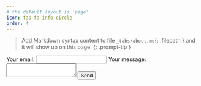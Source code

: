 ```yaml
---
# the default layout is 'page'
icon: fas fa-info-circle
order: 4
---
```


> Add Markdown syntax content to file `_tabs/about.md`{: .filepath } and it will show up on this page.
{: .prompt-tip }

<!-- modify this form HTML and place wherever you want your form -->
<form action="https://formspree.io/f/mjkkjygn" method="POST">
  <label>
    Your email:
    <input type="email" name="email" />
  </label>
  <label>
    Your message:
    <textarea name="message"></textarea>
  </label>
  <!-- your other form fields go here -->
  <button type="submit">Send</button>
</form>